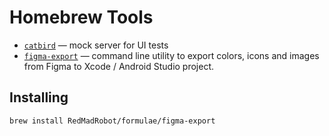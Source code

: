 # Homebrew Tools

- [`catbird`](https://github.com/RedMadRobot/catbird) — mock server for UI tests
- [`figma-export`](https://github.com/RedMadRobot/figma-export) — command line utility to export colors, icons and images from Figma to Xcode / Android Studio project.

## Installing

```
brew install RedMadRobot/formulae/figma-export
```

